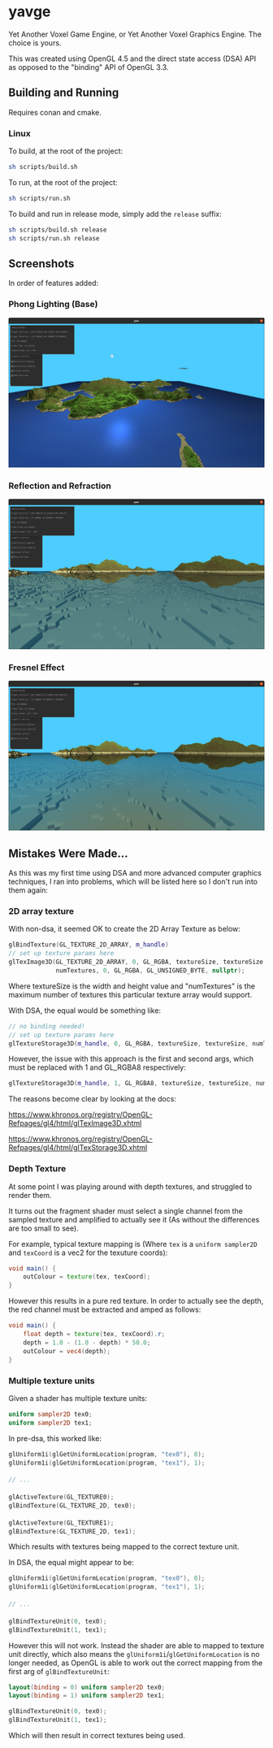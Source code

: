 # yavge

Yet Another Voxel Game Engine, or Yet Another Voxel Graphics Engine. The choice is yours.

This was created using OpenGL 4.5 and the direct state access (DSA) API as opposed to the "binding" API of OpenGL 3.3.

## Building and Running

Requires conan and cmake.

### Linux

To build, at the root of the project:

```sh
sh scripts/build.sh
```

To run, at the root of the project:

```sh
sh scripts/run.sh
```

To build and run in release mode, simply add the `release` suffix:

```sh
sh scripts/build.sh release
sh scripts/run.sh release
```

## Screenshots

In order of features added:

### Phong Lighting (Base)

![Phong Lighting](/Screenshots/Base.png "Phong Lighting")

### Reflection and Refraction

![Reflection and Refraction](/Screenshots/ReflectRefractMaps.png "Reflection and Refraction")

### Fresnel Effect

![Fresnel Effect](/Screenshots/FresnelEffect.png "Fresnel Effect")


## Mistakes Were Made...

As this was my first time using DSA and more advanced computer graphics techniques, I ran into problems, which will be listed here so I don't run into them again:

### 2D array texture

With non-dsa, it seemed OK to create the 2D Array Texture as below:

```cpp
glBindTexture(GL_TEXTURE_2D_ARRAY, m_handle)
// set up texture params here
glTexImage3D(GL_TEXTURE_2D_ARRAY, 0, GL_RGBA, textureSize, textureSize,
             numTextures, 0, GL_RGBA, GL_UNSIGNED_BYTE, nullptr);
```

Where textureSize is the width and height value and "numTextures" is the maximum number of textures this particular texture array would support.

With DSA, the equal would be something like:

```cpp
// no binding needed!
// set up texture params here
glTextureStorage3D(m_handle, 0, GL_RGBA, textureSize, textureSize, numTextures);
```

However, the issue with this approach is the first and second args, which must be replaced with 1 and GL_RGBA8 respectively:

```cpp
glTextureStorage3D(m_handle, 1, GL_RGBA8, textureSize, textureSize, numTextures);
```

The reasons become clear by looking at the docs:

https://www.khronos.org/registry/OpenGL-Refpages/gl4/html/glTexImage3D.xhtml

https://www.khronos.org/registry/OpenGL-Refpages/gl4/html/glTexStorage3D.xhtml


### Depth Texture 

At some point I was playing around with depth textures, and struggled to render them.

It turns out the fragment shader must select a single channel from the sampled texture and amplified to actually see it (As without the differences are too small to see).

For example, typical texture mapping is (Where `tex` is a `uniform sampler2D` and `texCoord` is a vec2 for the texuture coords):

```glsl
void main() { 
    outColour = texture(tex, texCoord);
}
```

However this results in a pure red texture. In order to actually see the depth, the red channel must be extracted and amped as follows:

```glsl
void main() { 
    float depth = texture(tex, texCoord).r;
    depth = 1.0 - (1.0 - depth) * 50.0;
    outColour = vec4(depth);
}
```

### Multiple texture units

Given a shader has multiple texture units:

```glsl
uniform sampler2D tex0;
uniform sampler2D tex1;
```

In pre-dsa, this worked like:

```cpp
glUniform1i(glGetUniformLocation(program, "tex0"), 0);
glUniform1i(glGetUniformLocation(program, "tex1"), 1);

// ...

glActiveTexture(GL_TEXTURE0);
glBindTexture(GL_TEXTURE_2D, tex0);

glActiveTexture(GL_TEXTURE1);
glBindTexture(GL_TEXTURE_2D, tex1);
```

Which results with textures being mapped to the correct texture unit.

In DSA, the equal might appear to be:

```cpp
glUniform1i(glGetUniformLocation(program, "tex0"), 0);
glUniform1i(glGetUniformLocation(program, "tex1"), 1);

// ...

glBindTextureUnit(0, tex0);
glBindTextureUnit(1, tex1);
```

However this will not work. Instead the shader are able to mapped to texture unit directly, which also means the `glUniform1i`/`glGetUniformLocation` is no longer needed, as OpenGL is able to work out the correct mapping from the first arg of `glBindTextureUnit`:


```glsl
layout(binding = 0) uniform sampler2D tex0;
layout(binding = 1) uniform sampler2D tex1;
```

```cpp
glBindTextureUnit(0, tex0);
glBindTextureUnit(1, tex1);
```

Which will then result in correct textures being used.